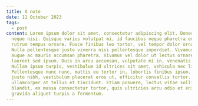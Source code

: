 ```yaml
---
title: A note
date: 11 October 2023
tags:
  - post
content: Lorem ipsum dolor sit amet, consectetur adipiscing elit. Donec non
  neque nisi. Quisque varius volutpat mi, id faucibus neque pharetra eu. Ut
  rutrum tempus ornare. Fusce finibus leo tortor, vel tempor dolor ornare at.
  Nulla pellentesque justo viverra nisi pellentesque imperdiet. Vivamus gravida
  augue ac mauris accumsan pharetra. Vivamus vel dolor ut lectus ornare semper
  laoreet sed ipsum. Duis in arcu accumsan, vulputate mi in, venenatis tellus.
  Nullam ipsum turpis, vestibulum id ultrices sit amet, vehicula nec ligula.
  Pellentesque nunc nunc, mattis eu tortor in, lobortis finibus ipsum. Aenean
  justo nibh, vestibulum placerat eros ut, efficitur convallis tortor. Vivamus
  ullamcorper at tellus et tincidunt. Etiam posuere, lectus vitae sollicitudin
  blandit, ex massa consectetur tortor, quis ultricies arcu odio et enim. Nullam
  gravida aliquet turpis a fermentum.
---
```

